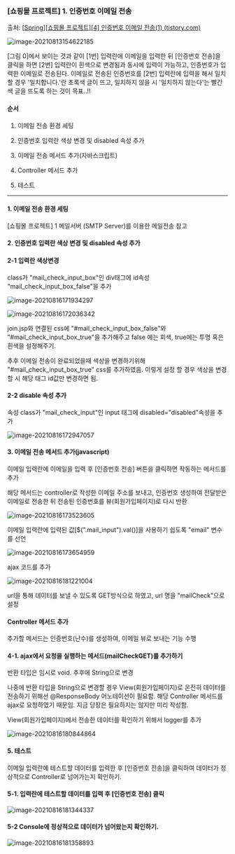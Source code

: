 ### [쇼핑몰 프로젝트] 1. 인증번호 이메일 전송

출처: [[Spring\][쇼핑몰 프로젝트][4] 인증번호 이메일 전송(1) (tistory.com)](https://kimvampa.tistory.com/105?category=771727)

![image-20210813154622185](https://user-images.githubusercontent.com/82528589/130705433-5dc578c1-0569-4b7e-a826-4e8344f403a8.png)

 [그림 0]에서 보이는 것과 같이 [1번] 입력란에 이메일을 입력한 뒤 [인증번호 전송]을 클릭을 하면 [2번] 입력란이 흰색으로 변경됨과 동시에 입력이 가능하고, 인증번호가 입력한 이메일로 전송된다. 이메일로 전송된 인증번호를 [2번] 입력란에 입력을 해서 일치할 경우 '일치합니다.'란 초록색 글이 뜨고, 일치하지 않을 시 '일치하지 않는다'는 빨간색 글을 뜨도록 하는 것이 목표..!!



#### 순서 

1. 이메일 전송 환경 세팅

2. 인증번호 입력란 색상 변경 및 disabled 속성 추가

3. 이메일 전송 메서드 추가(자바스크립트)

4. Controller 메서드 추가

5. 테스트

----

#### 1. 이메일 전송 환경 세팅 

[쇼핑몰 프로젝트] 1 메일서버 (SMTP Server)를 이용한 메일전송 참고 



#### 2. 인증번호 입력란 색상 변경 및 disabled 속성 추가

#### 2-1 입력란 색상변경

class가 "mail_check_input_box"인 div태그에 id속성 "mail_check_input_box_false"을 추가

![image-20210816171934297](https://user-images.githubusercontent.com/82528589/130705443-e93550aa-0531-4600-9767-bd7a48281bfc.png)

![image-20210816172036342](https://user-images.githubusercontent.com/82528589/130705450-9e991dc4-a090-44a1-b396-b41f506f7c87.png)



 join.jsp와 연결된 css에 "#mail_check_input_box_false"와 "#mail_check_input_box_true"을 추가해주고 false 에는 회색, true에는 투명 혹은 흰색을 설정해주기.

 추후 이메일 전송이 완료되었을때 색상을 변경하기위해 "#mail_check_input_box_true" css를 추가하였음. 이렇게 설정 할 경우 색상을 변경할 시 해당 태그 id값만 변경하면 됨.



#### 2-2 disable 속성 추가 

속성 class가 "mail_check_input"인 input 태그에 disabled="disabled"속성을 추가

![image-20210816172947057](https://user-images.githubusercontent.com/82528589/130705461-d65afb82-fd54-48e7-96f8-95ef9a14c834.png)



#### 3. 이메일 전송 메서드 추가(javascript)

이메일 입력란에 이메일을 입력 후 [인증번호 전송] 버튼을 클릭하면 작동하는 메서드를 추가

해당 메서드는 controller로 작성한 이메일 주소를 보내고, 인증번호 생성하여 전달받은 이메일로 전송한 뒤 전송된 인증번호를 뷰(회원가입페이지)로 다시 반환

![image-20210816173523605](https://user-images.githubusercontent.com/82528589/130705474-68603d9a-7dcb-4878-8e04-cd737e8ec8bd.png)



이메일 입력란에 입력된 값[$(".mail_input").val()]을 사용하기 쉽도록 "email" 변수를 선언

![image-20210816173654959](https://user-images.githubusercontent.com/82528589/130705487-04350206-2736-4db3-a9cd-c4dc3982db3b.png)



ajax 코드를 추가

![image-20210816181221004](https://user-images.githubusercontent.com/82528589/130705499-8a25c01a-a4b0-4df3-9fd5-f1fe82d4f114.png)

url을 통해 데이터를 보낼 수 있도록 GET방식으로 하였고, url 명을 "mailCheck"으로 설정 



#### Controller 메서드 추가 

추가할 메서드는 인증번호(난수)를 생성하여, 이메일 뷰로 보내는 기능 수행



#### 4-1. ajax에서 요청을 실행하는 메서드(mailCheckGET)를 추가하기

반환 타입은 임시로 void. 추후에 String으로 변경

나중에 반환 타입을 String으로 변경할 경우 View(회원가입페이지)로 온전히 데이터를 전송하기 위해선 @ResponseBody 어노테이션이 필요함. 해당 Controller 메서드를 ajax로 요청하였기 때문임. 지금 당장은 필요하지는 않지만 미리 작성함. 

View(회원가입페이지)에서 전송한 데이터를 확인하기 위해서 logger를 추가

![image-20210816180844864](https://user-images.githubusercontent.com/82528589/130705620-a7fb53fa-d99e-416e-80f1-533e9645949f.png)



#### 5. 테스트

이메일 입력란에 테스트할 데이터를 입력한 후 [인증번호 전송]을 클릭하여 데이터가 정상적으로 Controller로 넘어가는지 확인하기. 

#### 5-1. 입력란에 테스트할 데이터를 입력 후 [인증번호 전송] 클릭

![image-20210816181344337](https://user-images.githubusercontent.com/82528589/130705628-0011809b-c323-489d-b685-25be0a30fd86.png)

####  5-2 Console에 정상적으로 데이터가 넘어왔는지 확인하기. 

![image-20210816181358893](https://user-images.githubusercontent.com/82528589/130705642-452171e8-421e-47a4-b0dc-eb386d3ce83d.png)

